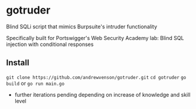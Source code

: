 # gotruder

Blind SQLi script that mimics Burpsuite's intruder functionality

Specifically built for Portswigger's Web Security Academy lab: Blind SQL injection with conditional responses

## Install
`git clone https://github.com/andrewvenson/gotruder.git`
`cd gotruder`
`go build` or `go run main.go`

- further iterations pending depending on increase of knowledge and skill level
